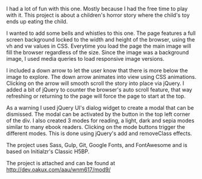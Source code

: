 I had a lot of fun with this one. Mostly because I had the free time to play with it. 
This project is about a children's horror story where the child's toy ends up eating
the child. 

I wanted to add some bells and whistles to this one. The page features a full screen 
background locked to the width and height of the browser, using the vh and vw values 
in CSS. Everytime you load the page the main image will fill the browser regardless 
of the size. Since the image was a background image, I used media queries to load 
responsive image versions. 

I included a down arrow to let the user know that there is more below the image to 
explore. The down arrow animates into view using CSS animations. Clicking on the arrow 
will smooth scroll the story into place via jQuery. I added a bit of jQuery to counter 
the browser's auto scroll feature, that way refreshing or returning to the page will 
force the page to start at the top.

As a warning I used jQuery UI's dialog widget to create a modal that can be dismissed.
The modal can be activated by the button in the top left corner of the div. I
also created 3 modes for reading, a light, dark and sepia modes similar to many ebook
readers. Clicking on the mode buttons trigger the different modes. This is done using 
jQuery's add and removeClass effects.

The project uses Sass, Gulp, Git, Google Fonts, and FontAwesome and is based on 
Initialzr's Classic H5BP. 

The project is attached and can be found at http://dev.oakux.com/aau/wnm617/mod9/
